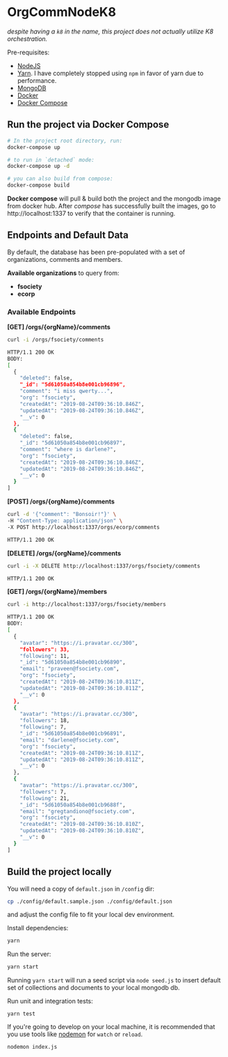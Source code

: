 # OrgCommNodeK8
*despite having a `k8` in the name, this project does not actually utilize K8 orchestration.*

Pre-requisites:
- [NodeJS](https://nodejs.org/en/)
- [Yarn](https://yarnpkg.com/lang/en/docs/install). I have completely stopped using `npm` in favor of yarn due to performance.
- [MongoDB](https://docs.mongodb.com/manual/installation/)
- [Docker](https://docs.docker.com/install/)
- [Docker Compose](https://docs.docker.com/compose/install/)


## Run the project via Docker Compose

```bash
# In the project root directory, run:
docker-compose up

# to run in `detached` mode:
docker-compose up -d

# you can also build from compose:
docker-compose build
```

**Docker compose** will pull & build both the project and the mongodb image from docker hub. After *compose* has successfully built the images,
go to http://localhost:1337 to verify that the container is running.


## Endpoints and Default Data

By default, the database has been pre-populated with a set of organizations, comments and members.

**Available organizations** to query from:
- **fsociety**
- **ecorp**

### Available Endpoints

**[GET] /orgs/{orgName}/comments**
```bash
curl -i /orgs/fsociety/comments

HTTP/1.1 200 OK
BODY:
[
  {
    "deleted": false,
    "_id": "5d61050a854b8e001cb96896",
    "comment": "i miss qwerty...",
    "org": "fsociety",
    "createdAt": "2019-08-24T09:36:10.846Z",
    "updatedAt": "2019-08-24T09:36:10.846Z",
    "__v": 0
  },
  {
    "deleted": false,
    "_id": "5d61050a854b8e001cb96897",
    "comment": "where is darlene?",
    "org": "fsociety",
    "createdAt": "2019-08-24T09:36:10.846Z",
    "updatedAt": "2019-08-24T09:36:10.846Z",
    "__v": 0
  }
]
```
**[POST] /orgs/{orgName}/comments**
```bash
curl -d '{"comment": "Bonsoir!"}' \
-H "Content-Type: application/json" \
-X POST http://localhost:1337/orgs/ecorp/comments

HTTP/1.1 200 OK
```

**[DELETE] /orgs/{orgName}/comments**
```bash
curl -i -X DELETE http://localhost:1337/orgs/fsociety/comments

HTTP/1.1 200 OK
```

**[GET] /orgs/{orgName}/members**
```bash
curl -i http://localhost:1337/orgs/fsociety/members

HTTP/1.1 200 OK
BODY:
[
  {
    "avatar": "https://i.pravatar.cc/300",
    "followers": 33,
    "following": 11,
    "_id": "5d61050a854b8e001cb96890",
    "email": "praveen@fsociety.com",
    "org": "fsociety",
    "createdAt": "2019-08-24T09:36:10.811Z",
    "updatedAt": "2019-08-24T09:36:10.811Z",
    "__v": 0
  },
  {
    "avatar": "https://i.pravatar.cc/300",
    "followers": 18,
    "following": 7,
    "_id": "5d61050a854b8e001cb96891",
    "email": "darlene@fsociety.com",
    "org": "fsociety",
    "createdAt": "2019-08-24T09:36:10.811Z",
    "updatedAt": "2019-08-24T09:36:10.811Z",
    "__v": 0
  },
  {
    "avatar": "https://i.pravatar.cc/300",
    "followers": 7,
    "following": 21,
    "_id": "5d61050a854b8e001cb9688f",
    "email": "gregtandiono@fsociety.com",
    "org": "fsociety",
    "createdAt": "2019-08-24T09:36:10.810Z",
    "updatedAt": "2019-08-24T09:36:10.810Z",
    "__v": 0
  }
]
```

## Build the project locally

You will need a copy of `default.json` in `/config` dir: 
```bash
cp ./config/default.sample.json ./config/default.json
```
and adjust the config file to fit your local dev environment.

Install dependencies:

```bash
yarn
```

Run the server:
```bash
yarn start
```

Running `yarn start` will run a seed script via `node seed.js` to insert default set of collections and documents to your local mongodb db.

Run unit and integration tests:
```
yarn test
```

If you're going to develop on your local machine, it is recommended that you use tools like [nodemon](https://nodemon.io/) for `watch` or `reload`.

```
nodemon index.js
```
